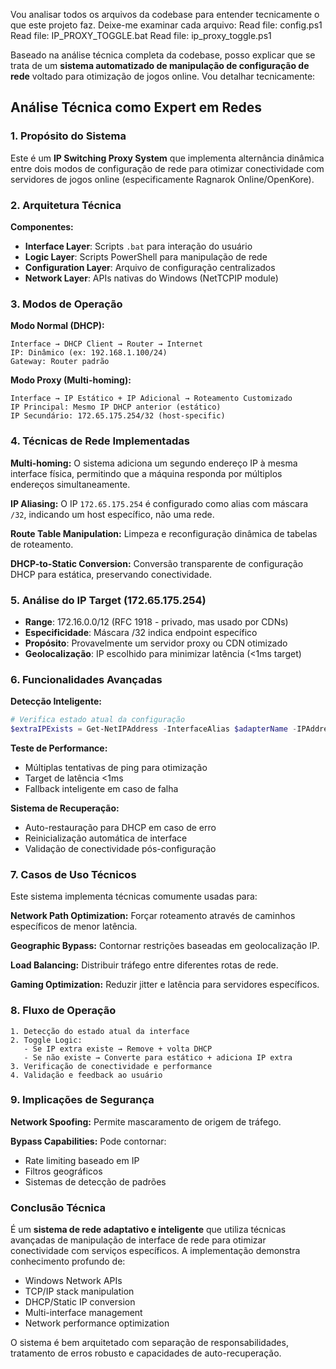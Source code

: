 Vou analisar todos os arquivos da codebase para entender tecnicamente o que este projeto faz. Deixe-me examinar cada arquivo:
Read file: config.ps1
Read file: IP_PROXY_TOGGLE.bat
Read file: ip_proxy_toggle.ps1

Baseado na análise técnica completa da codebase, posso explicar que se trata de um **sistema automatizado de manipulação de configuração de rede** voltado para otimização de jogos online. Vou detalhar tecnicamente:

## **Análise Técnica como Expert em Redes**

### **1. Propósito do Sistema**
Este é um **IP Switching Proxy System** que implementa alternância dinâmica entre dois modos de configuração de rede para otimizar conectividade com servidores de jogos online (especificamente Ragnarok Online/OpenKore).

### **2. Arquitetura Técnica**

**Componentes:**
- **Interface Layer**: Scripts `.bat` para interação do usuário
- **Logic Layer**: Scripts PowerShell para manipulação de rede  
- **Configuration Layer**: Arquivo de configuração centralizados
- **Network Layer**: APIs nativas do Windows (NetTCPIP module)

### **3. Modos de Operação**

**Modo Normal (DHCP):**
```
Interface → DHCP Client → Router → Internet
IP: Dinâmico (ex: 192.168.1.100/24)
Gateway: Router padrão
```

**Modo Proxy (Multi-homing):**
```
Interface → IP Estático + IP Adicional → Roteamento Customizado
IP Principal: Mesmo IP DHCP anterior (estático)
IP Secundário: 172.65.175.254/32 (host-specific)
```

### **4. Técnicas de Rede Implementadas**

**Multi-homing:** O sistema adiciona um segundo endereço IP à mesma interface física, permitindo que a máquina responda por múltiplos endereços simultaneamente.

**IP Aliasing:** O IP `172.65.175.254` é configurado como alias com máscara `/32`, indicando um host específico, não uma rede.

**Route Table Manipulation:** Limpeza e reconfiguração dinâmica de tabelas de roteamento.

**DHCP-to-Static Conversion:** Conversão transparente de configuração DHCP para estática, preservando conectividade.

### **5. Análise do IP Target (172.65.175.254)**

- **Range**: 172.16.0.0/12 (RFC 1918 - privado, mas usado por CDNs)
- **Especificidade**: Máscara /32 indica endpoint específico
- **Propósito**: Provavelmente um servidor proxy ou CDN otimizado
- **Geolocalização**: IP escolhido para minimizar latência (<1ms target)

### **6. Funcionalidades Avançadas**

**Detecção Inteligente:**
```powershell
# Verifica estado atual da configuração
$extraIPExists = Get-NetIPAddress -InterfaceAlias $adapterName -IPAddress $extraIP
```

**Teste de Performance:**
- Múltiplas tentativas de ping para otimização
- Target de latência <1ms
- Fallback inteligente em caso de falha

**Sistema de Recuperação:**
- Auto-restauração para DHCP em caso de erro
- Reinicialização automática de interface
- Validação de conectividade pós-configuração

### **7. Casos de Uso Técnicos**

Este sistema implementa técnicas comumente usadas para:

**Network Path Optimization:** Forçar roteamento através de caminhos específicos de menor latência.

**Geographic Bypass:** Contornar restrições baseadas em geolocalização IP.

**Load Balancing:** Distribuir tráfego entre diferentes rotas de rede.

**Gaming Optimization:** Reduzir jitter e latência para servidores específicos.

### **8. Fluxo de Operação**

```
1. Detecção do estado atual da interface
2. Toggle Logic:
   - Se IP extra existe → Remove + volta DHCP
   - Se não existe → Converte para estático + adiciona IP extra
3. Verificação de conectividade e performance
4. Validação e feedback ao usuário
```

### **9. Implicações de Segurança**

**Network Spoofing:** Permite mascaramento de origem de tráfego.

**Bypass Capabilities:** Pode contornar:
- Rate limiting baseado em IP
- Filtros geográficos
- Sistemas de detecção de padrões

### **Conclusão Técnica**

É um **sistema de rede adaptativo e inteligente** que utiliza técnicas avançadas de manipulação de interface de rede para otimizar conectividade com serviços específicos. A implementação demonstra conhecimento profundo de:

- Windows Network APIs
- TCP/IP stack manipulation  
- DHCP/Static IP conversion
- Multi-interface management
- Network performance optimization

O sistema é bem arquitetado com separação de responsabilidades, tratamento de erros robusto e capacidades de auto-recuperação.